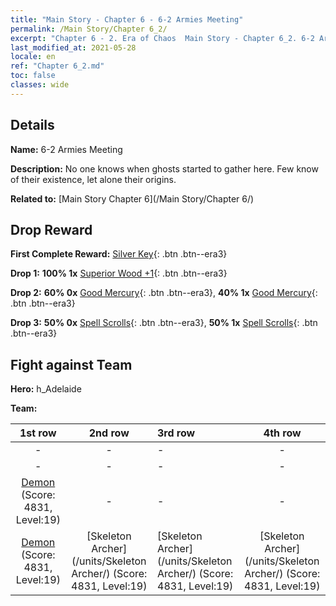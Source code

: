 ```yaml
---
title: "Main Story - Chapter 6 - 6-2 Armies Meeting"
permalink: /Main Story/Chapter 6_2/
excerpt: "Chapter 6 - 2. Era of Chaos  Main Story - Chapter 6_2. 6-2 Armies Meeting"
last_modified_at: 2021-05-28
locale: en
ref: "Chapter 6_2.md"
toc: false
classes: wide
---
```


## Details

 **Name:** 6-2 Armies Meeting

 **Description:** No one knows when ghosts started to gather here. Few know of their existence, let alone their origins.

 **Related to:** [Main Story Chapter 6](/Main Story/Chapter 6/)

## Drop Reward

 **First Complete Reward:** [Silver Key](/Items/con_693/){: .btn .btn--era3}

 **Drop 1:** **100% 1x** [Superior Wood +1](/Items/mat_20/){: .btn .btn--era3}

 **Drop 2:** **60% 0x** [Good Mercury](/Items/mat_14/){: .btn .btn--era3}, **40% 1x** [Good Mercury](/Items/mat_14/){: .btn .btn--era3}

 **Drop 3:** **50% 0x** [Spell Scrolls](/Items/con_694/){: .btn .btn--era3}, **50% 1x** [Spell Scrolls](/Items/con_694/){: .btn .btn--era3}


## Fight against Team
 **Hero:** h_Adelaide

 **Team:**


  | 1st row | 2nd row | 3rd row | 4th row |
  |:----:|:----:|:----|:----:|
  | - | - | - | - |
  | - | - | - | - |
  | [Demon](/units/Demon/) (Score: 4831, Level:19)  | - | - | - |
  | [Demon](/units/Demon/) (Score: 4831, Level:19)  | [Skeleton Archer](/units/Skeleton Archer/) (Score: 4831, Level:19)  | [Skeleton Archer](/units/Skeleton Archer/) (Score: 4831, Level:19)  | [Skeleton Archer](/units/Skeleton Archer/) (Score: 4831, Level:19)  |


